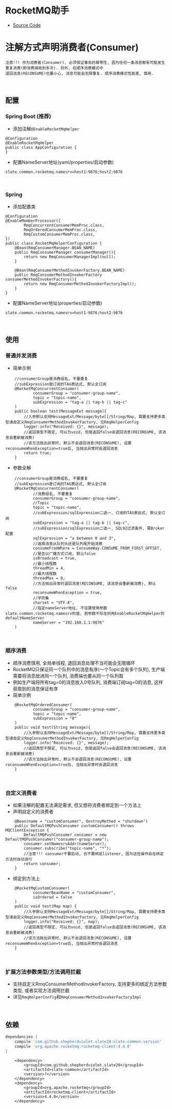 # RocketMQ助手

* [Source Code](https://github.com/shepherdviolet/slate/tree/master/slate-helper/src/main/java/sviolet/slate/common/helper/rocketmq)

# 注解方式声明消费者(Consumer)

```text
注意!!! 作为消费者(Consumer), 必须保证事务的幂等性, 因为任何一条消息都有可能发生重复消费(即消费端收到多次). 另外, 在顺序消费模式中
退回消息(RECONSUME)也要小心, 消息可能会无限重复. 顺序消费模式性能差, 慎用. 
```

<br>

## 配置

### Spring Boot (推荐)

* 添加注解`@EnableRocketMqHelper`

```text
@Configuration
@EnableRocketMqHelper
public class AppConfiguration {
}
```

* 配置NameServer地址(yaml/properties/启动参数)

```text
slate.common.rocketmq.namesrv=host1:9876;host2:9876
```

<br>

### Spring

* 添加配置类

```text
@Configuration
@EnableMemberProcessor({
        RmqConcurrentConsumerMemProc.class,
        RmqOrderedConsumerMemProc.class,
        RmqCustomConsumerMemProc.class,
})
public class RocketMqHelperConfiguration {
    @Bean(RmqConsumerManager.BEAN_NAME)
    public RmqConsumerManager consumerManager(){
        return new RmqConsumerManagerImpl(null);
    }

    @Bean(RmqConsumerMethodInvokerFactory.BEAN_NAME)
    public RmqConsumerMethodInvokerFactory consumerMethodInvokerFactory(){
        return new RmqConsumerMethodInvokerFactoryImpl();
    }
}
```

* 配置NameServer地址(properties/启动参数)

```text
slate.common.rocketmq.namesrv=host1:9876;host2:9876
```

<br>

## 使用

### 普通并发消费

* 简单示例

```text
    //consumerGroup是消费组名, 不要重复
    //subExpression是订阅的TAG表达式, 默认全订阅
    @RocketMqConcurrentConsumer(
            consumerGroup = "consumer-group-name",
            topic = "topic-name",
            subExpression = "tag-a || tag-b || tag-c"
    )
    public boolean test(MessageExt message){
        //入参默认支持MessageExt/Message/byte[]/String/Map, 需要支持更多类型请自定义RmqConsumerMethodInvokerFactory, 见RmqHelperConfig
        logger.info("Received: {}", message);
        //返回类型不限定, 可以为void, 但是返回false会退回消息(RECONSUME, 该消息会重新被消费)
        //该方法抛出异常时, 默认不会退回消息(RECONSUME), 设置reconsumeWhenException=true后, 当抛出异常时会退回消息
        return true;
    }
```

* 参数全解

```text
    //consumerGroup是消费组名, 不要重复
    //subExpression是订阅的TAG表达式, 默认全订阅
    @RocketMqConcurrentConsumer(
            //消费组名, 不要重复
            consumerGroup = "consumer-group-name",
            //Topic
            topic = "topic-name",
            //subExpression/sqlExpression二选一, 订阅的TAG表达式, 默认全订阅
            subExpression = "tag-a || tag-b || tag-c",
            //subExpression/sqlExpression二选一, SQL92过滤条件, 需Broker配置
            sqlExpression = "a between 0 and 3",
            //选择消息从队列头还是队列尾开始消费
            consumeFromWhere = ConsumeWay.CONSUME_FROM_FIRST_OFFSET,
            //是否以广播方式订阅, 默认false
            isBroadcast = true,
            //最小线程数
            threadMin = 4,
            //最大线程数
            threadMax = 8,
            //方法抛出异常时退回消息(RECONSUME, 该消息会重新被消费), 默认false
            reconsumeWhenException = true,
            //字符集
            charset = "UTF-8",
            //指定nameServer地址, 不设置使用参数slate.common.rocketmq.namesrv的值, 若参数不存在则用EnableRocketMqHelper的defaultNameServer
            nameServer = "192.168.1.1:9876"
    )
```

<br>

### 顺序消费

* 顺序消费慎用, 全局单线程, 退回消息处理不当可能会无限循环
* RocketMQ只保证同一个队列中的消息有序(一个Topic会有多个队列), 生产端需要将消息放进同一个队列, 消费端也要从同一个队列取
* 例如生产端将所有tag=0的消息放入0号队列, 消费端订阅tag=0的消息, 这样获取到的消息保证有序
* 简单示例

```text
    @RocketMqOrderedConsumer(
            consumerGroup = "consumer-group-name",
            topic = "topic-name",
            subExpression = "0"
    )
    public void test(String message){
        //入参默认支持MessageExt/Message/byte[]/String/Map, 需要支持更多类型请自定义RmqConsumerMethodInvokerFactory, 见RmqHelperConfig
        logger.info("Received: {}", message);
        //返回类型不限定, 可以为void, 但是返回false会退回消息(RECONSUME, 该消息会重新被消费)
        //该方法抛出异常时, 默认不会退回消息(RECONSUME), 设置reconsumeWhenException=true后, 当抛出异常时会退回消息
    }
```

<br>

### 自定义消费者

* 如果注解的配置无法满足需求, 但又想将消费者绑定到一个方法上
* 声明自定义的消费者

```text
    @Bean(name = "customConsumer", destroyMethod = "shutdown")
    public DefaultMQPushConsumer customConsumer() throws MQClientException {
        DefaultMQPushConsumer consumer = new DefaultMQPushConsumer("consumer-group-name");
        consumer.setNamesrvAddr(nameServer);
        consumer.subscribe("topic-name", "*");
        //注意!!! consumer不要启动, 也不要绑定listener, 因为这些操作会在绑定方法时自动进行
        return consumer;
    }
```

* 绑定到方法上

```text
    @RocketMqCustomConsumer(
            consumerBeanName = "customConsumer",
            isOrdered = false
    )
    public void test(Map map) {
        //入参默认支持MessageExt/Message/byte[]/String/Map, 需要支持更多类型请自定义RmqConsumerMethodInvokerFactory, 见RmqHelperConfig
        logger.info("Received: {}", map);
        //返回类型不限定, 可以为void, 但是返回false会退回消息(RECONSUME, 该消息会重新被消费)
        //该方法抛出异常时, 默认不会退回消息(RECONSUME), 设置reconsumeWhenException=true后, 当抛出异常时会退回消息
    }
```

<br>

### 扩展方法参数类型/方法调用拦截

* 支持自定义RmqConsumerMethodInvokerFactory, 支持更多的绑定方法参数类型, 或者实现方法调用拦截
* 详见`RmqHelperConfig`和`RmqConsumerMethodInvokerFactoryImpl`

<br>

## 依赖

```gradle
dependencies {
    compile 'com.github.shepherdviolet.slate20:slate-common:version'
    compile 'org.apache.rocketmq:rocketmq-client:4.4.0'
}

```

```maven
    <dependency>
        <groupId>com.github.shepherdviolet.slate20</groupId>
        <artifactId>slate-common</artifactId>
        <version>?</version>
    </dependency>
    <dependency>
        <groupId>org.apache.rocketmq</groupId>
        <artifactId>rocketmq-client</artifactId>
        <version>4.4.0</version>
    </dependency>
```
